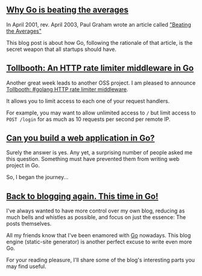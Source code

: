 [<h2>Why Go is beating the averages</h2>](/posts/1434380433653410969-why-go-is-beating-the-averages.html)


In April 2001, rev. April 2003, Paul Graham wrote an article called <a href="http://www.paulgraham.com/avg.html" target="_blank">"Beating the Averages"</a>

This blog post is about how Go, following the rationale of that article, is the secret weapon that all startups should have.



[<h2>Tollbooth: An HTTP rate limiter middleware in Go</h2>](/posts/1432264032306462173-tollbooth-http-rate-limiter-middleware-in-go.html)


Another great week leads to another OSS project. I am pleased to announce [Tollbooth: #golang HTTP rate limiter middleware](https://github.com/didip/tollbooth).

It allows you to limit access to each one of your request handlers.

For example, you may want to allow unlimited access to `/` but limit access to `POST /login` for as much as 10 requests per second per remote IP.


[<h2>Can you build a web application in Go?</h2>](/posts/1430960969799974572-can-you-build-a-web-application-in-go.html)


Surely the answer is yes. Any yet, a surprising number of people asked me this question. Something must have prevented them from writing web project in Go.

So, I began the journey...



[<h2>Back to blogging again. This time in Go!</h2>](/posts/1424762251437171629-back-to-blogging.html)


I've always wanted to have more control over my own blog, reducing as much bells and whistles as possible, and focus on just the essence: The posts themselves.

All my friends know that I've been enamored with [Go](https://golang.org/) nowadays. This blog engine (static-site generator) is another perfect excuse to write even more Go.

For your reading pleasure, I'll share some of the blog's interesting parts you may find useful.

